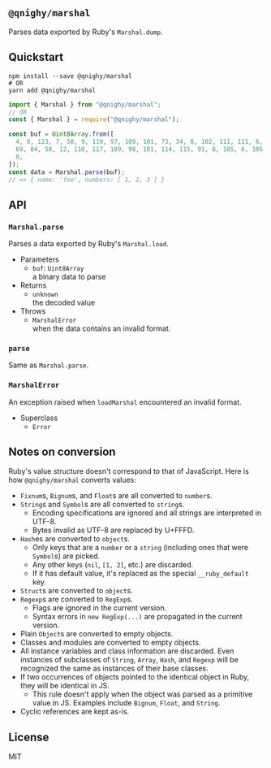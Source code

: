 ## `@qnighy/marshal`

Parses data exported by Ruby's `Marshal.dump`.

## Quickstart

```
npm install --save @qnighy/marshal
# OR
yarn add @qnighy/marshal
```

```javascript
import { Marshal } from "@qnighy/marshal";
// OR
const { Marshal } = require("@qnighy/marshal");

const buf = Uint8Array.from([
  4, 8, 123, 7, 58, 9, 110, 97, 109, 101, 73, 34, 8, 102, 111, 111, 6, 58, 6,
  69, 84, 58, 12, 110, 117, 109, 98, 101, 114, 115, 91, 8, 105, 6, 105, 7, 105,
  8,
]);
const data = Marshal.parse(buf);
// => { name: 'foo', numbers: [ 1, 2, 3 ] }
```

## API

### `Marshal.parse`

Parses a data exported by Ruby's `Marshal.load`.

- Parameters
  - `buf`: `Uint8Array` <br>
    a binary data to parse
- Returns
  - `unknown` <br>
    the decoded value
- Throws
  - `MarshalError` <br>
    when the data contains an invalid format.

### `parse`

Same as `Marshal.parse`.

### `MarshalError`

An exception raised when `loadMarshal` encountered an invalid format.

- Superclass
  - `Error`

## Notes on conversion

Ruby's value structure doesn't correspond to that of JavaScript. Here is how `@qnighy/marshal` converts values:

- `Fixnum`s, `Bignum`s, and `Float`s are all converted to `number`s.
- `String`s and `Symbol`s are all converted to `string`s.
  - Encoding specifications are ignored and all strings are interpreted in UTF-8.
  - Bytes invalid as UTF-8 are replaced by U+FFFD.
- `Hash`es are converted to `object`s.
  - Only keys that are a `number` or a `string` (including ones that were `Symbol`s) are picked.
  - Any other keys (`nil`, `[1, 2]`, etc.) are discarded.
  - If it has default value, it's replaced as the special `__ruby_default` key.
- `Struct`s are converted to `object`s.
- `Regexp`s are converted to `RegExp`s.
  - Flags are ignored in the current version.
  - Syntax errors in `new RegExp(...)` are propagated in the current version.
- Plain `Object`s are converted to empty objects.
- Classes and modules are converted to empty objects.
- All instance variables and class information are discarded.
  Even instances of subclasses of `String`, `Array`, `Hash`, and `Regexp` will be
  recognized the same as instances of their base classes.
- If two occurrences of objects pointed to the identical object in Ruby, they will be identical in JS.
  - This rule doesn't apply when the object was parsed as a primitive value in JS.
    Examples include `Bignum`, `Float`, and `String`.
- Cyclic references are kept as-is.

## License

MIT
